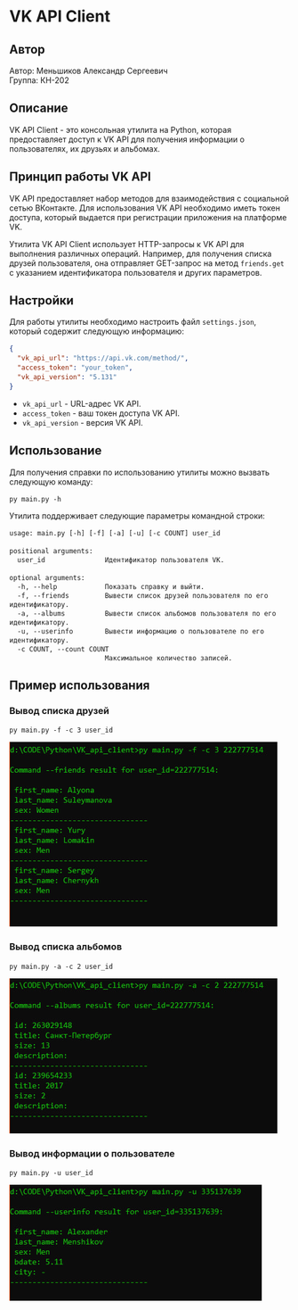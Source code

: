 VK API Client
=============

Автор
-----

Автор: Меньшиков Александр Сергеевич  
Группа: КН-202

Описание
--------

VK API Client - это консольная утилита на Python, которая предоставляет доступ к VK API для получения информации о пользователях, их друзьях и альбомах.

Принцип работы VK API
---------------------

VK API предоставляет набор методов для взаимодействия с социальной сетью ВКонтакте. Для использования VK API необходимо иметь токен доступа, который выдается при регистрации приложения на платформе VK.

Утилита VK API Client использует HTTP-запросы к VK API для выполнения различных операций. Например, для получения списка друзей пользователя, она отправляет GET-запрос на метод `friends.get` с указанием идентификатора пользователя и других параметров.

Настройки
---------

Для работы утилиты необходимо настроить файл `settings.json`, который содержит следующую информацию:


```json
{   
  "vk_api_url": "https://api.vk.com/method/",   
  "access_token": "your_token",   
  "vk_api_version": "5.131"
}
```

*   `vk_api_url` - URL-адрес VK API.
*   `access_token` - ваш токен доступа VK API.
*   `vk_api_version` - версия VK API.

Использование
-------------

Для получения справки по использованию утилиты можно вызвать следующую команду:

```shell
py main.py -h
```

Утилита поддерживает следующие параметры командной строки:


```shell
usage: main.py [-h] [-f] [-a] [-u] [-c COUNT] user_id

positional arguments: 
  user_id               Идентификатор пользователя VK. 
   
optional arguments:   
  -h, --help            Показать справку и выйти.  
  -f, --friends         Вывести список друзей пользователя по его идентификатору. 
  -a, --albums          Вывести список альбомов пользователя по его идентификатору. 
  -u, --userinfo        Вывести информацию о пользователе по его идентификатору.   
  -c COUNT, --count COUNT                         
                        Максимальное количество записей.
```

Пример использования
--------------------

### Вывод списка друзей


```shell
py main.py -f -c 3 user_id
```

![Пример вывода списка друзей](screenshots/friends.jpg)

### Вывод списка альбомов


```shell
py main.py -a -c 2 user_id
```

![Пример вывода списка альбомов](screenshots/albums.jpg)

### Вывод информации о пользователе


```shell
py main.py -u user_id
```

![Пример вывода информации о пользователе](screenshots/userinfo.jpg)
